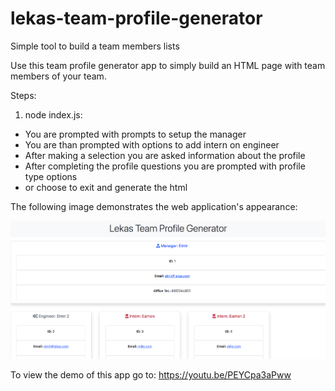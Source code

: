 # lekas-team-profile-generator
Simple tool to build a team members lists

Use this team profile generator app to simply build an HTML page with team members of your team.

Steps:
1) node index.js:
- You are prompted with prompts to setup the manager
- You are than prompted with options to add intern on engineer
- After making a selection you are asked information about the profile
- After completing the profile questions you are prompted with profile type options
- or choose to exit and generate the html

The following image demonstrates the web application's appearance:

![Team Profile Generator.](./assets/images/team-generator.png)

To view the demo of this app go to:
https://youtu.be/PEYCpa3aPww



